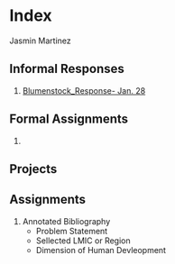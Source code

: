 # Index 

Jasmin Martinez 

## Informal Responses

1. [Blumenstock_Response- Jan. 28](https://jrmartinez01.github.io/workshop3/)

## Formal Assignments 

1. 

## Projects 

## Assignments

 1. Annotated Bibliography 
    - Problem Statement 
    - Sellected LMIC or Region 
    - Dimension of Human Devleopment 

